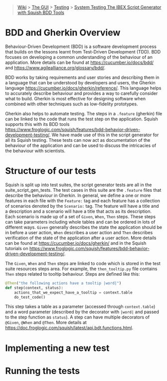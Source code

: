 > [Wiki](Home) > [The GUI](The-GUI) > [Testing](GUI-Testing) > [System Testing The IBEX Script Generator with Squish BDD Tools](System-Testing-The-IBEX-Script-Generator-with-Squish-BDD-Tools)

# BDD and Gherkin Overview

Behaviour-Driven Development (BDD) is a software development process that builds on the lessons learnt from Test-Driven Development (TDD). BDD focuses on developing a common understanding of the behaviour of an application. More details can be found at https://cucumber.io/docs/bdd/ and https://www.agilealliance.org/glossary/bdd/.

BDD works by taking requirements and user stories and describing them in a language that can be understood by developers and users, the Gherkin language https://cucumber.io/docs/gherkin/reference/. This language helps to accurately describe behaviour and provides a way to carefully consider what to build. Gherkin is most effective for designing software when combined with other techniques such as low-fidelity prototypes.

Gherkin also helps to automate testing. The steps in a `.feature` (gherkin) file can be linked to the code that runs the test step on the application. Squish supports this with its BDD tools https://www.froglogic.com/squish/features/bdd-behavior-driven-development-testing/. We have made use of this in the script generator for all its Squish testing. These tests can now act as documentation of the behaviour of the application and can be used to discuss the intricacies of the behaviour with scientists.

# Structure of our tests

Squish is split up into test suites, the script generator tests are all in the suite_script_gen_tests. The test cases in this suite are the `.feature` files that describe the behaviour in Gherkin. In general, we define a one or more features in each file with the `Feature:` tag and each feature has a collection of scenarios denoted by the `Scenario:` tag. The feature will have a title and a description and a scenario will have a title that acts as its description. Each scenario is made up of a set of `Given`, `When`, `Then` steps. These steps can take parameters including whole tables and can be ordered in lots of different ways. `Given` generally describes the state the application should be in before a user action, `When` describes a user action and `Then` describes verification of the state of the application after a user action. More details can be found at https://cucumber.io/docs/gherkin/ and in the Squish tutorials on https://www.froglogic.com/squish/features/bdd-behavior-driven-development-testing/.

The `Given`, `When` and `Then` steps are linked to code which is stored in the test suite resources steps area. For example, the `then_tooltip.py` file contains `Then` steps related to tooltip behaviour. Steps are defined like this:

```python
@Then("the following actions have a tooltip |word|")
def step(context, status):
    actions_that_we_expect_have_a_tooltip = context.table
    do_test_code()
```

This step takes a table as a parameter (accessed through `context.table`) and a word parameter (described by the decorator with `|word|` and passed to the step function as `status`). A step can have multiple decorators of `@Given`, `@When` and `@Then`. More details at https://doc.froglogic.com/squish/latest/api.bdt.functions.html.

# Implementing a new test

# Running the tests
